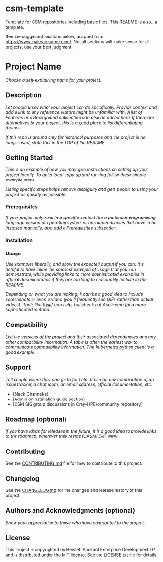 # csm-template

Template for CSM repositories including basic files. This README is also...a template.

See the suggested sections below, adapted from https://www.makeareadme.com/. Not all sections will make sense for all projects, use your best judgment.


# Project Name

_Choose a self-explaining name for your project._

## Description

_Let people know what your project can do specifically. Provide context and add a link to any reference visitors might be unfamiliar with. A list of Features or a Background subsection can also be added here. If there are alternatives to your project, this is a good place to list differentiating factors._

_If this repo is around only for historical purposes and the project is no longer used, state that in the TOP of the README._

## Getting Started

_This is an example of how you may give instructions on setting up your project locally. To get a local copy up and running follow these simple example steps._

_Listing specific steps helps remove ambiguity and gets people to using your project as quickly as possible._

### Prerequisites

_If your project only runs in a specific context like a particular programming language version or operating system or has dependencies that have to be installed manually, also add a Prerequisites subsection._

### Installation

### Usage

_Use examples liberally, and show the expected output if you can. It's helpful to have inline the smallest example of usage that you can demonstrate, while providing links to more sophisticated examples in official documentation if they are too long to reasonably include in the README._

_Depending on what you are making, it can be a good idea to include screenshots or even a video (you'll frequently see GIFs rather than actual videos). Tools like ttygif can help, but check out Asciinema for a more sophisticated method._

## Compatibility

_List the versions of the project and their associated dependencies and any other compatibility information. A table is often the easiest way to communicate compatibility information. The [Kubernetes python client](https://github.com/kubernetes-client/python#compatibility) is a good example._

## Support

_Tell people where they can go to for help. It can be any combination of an issue tracker, a chat room, an email address, official documentation, etc._

* [Slack Channel(s)]
* [Admin or installation guide section]
* [CSM SIG group discussions in Cray-HPE/community repository]

## Roadmap (optional)

_If you have ideas for releases in the future, it is a good idea to provide links to the roadmap, wherever they reside (CASMFEAT-###)._

## Contributing

See the [CONTRIBUTING.md](CONTRIBUTING.md) file for how to contribute to this project.

## Changelog

See the [CHANGELOG.md](CHANGELOG.md) for the changes and release history of this project.

## Authors and Acknowledgments (optional)

_Show your appreciation to those who have contributed to the project._

## License

This project is copyrighted by Hewlett Packard Enterprise Development LP and is distributed under the MIT license. See the [LICENSE.txt](LICENSE.txt) file for details.
